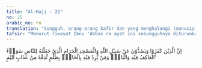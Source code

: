 ```yaml
---
title: "Al-Hajj - 25"
no: 25
arabic_no: ٢٥
translation: "Sungguh, orang-orang kafir dan yang menghalangi (manusia) dari jalan Allah dan dari Masjidilharam yang telah Kami jadikan terbuka untuk semua manusia, baik yang bermukim di sana maupun yang datang dari luar dan siapa saja yang bermaksud melakukan kejahatan secara zalim di dalamnya, niscaya akan Kami rasakan kepadanya siksa yang pedih."
tafsir: "Menurut riwayat Ibnu 'Abbas ra ayat ini sesungguhnya diturunkan berhubungan dengan Abi Sufyan bin Harb dan kawan-kawannya. Mereka itu menghalang-halangi Rasulullah saw dan para sahabat memasuki Masjidil Haram untuk melakukan ibadah umrah di tahun \"perdamaian Hudaibiyah\". Karena itu Rasulullah enggan untuk memerangi mereka karena Rasulullah berada dalam keadaan ihram. Kemudian terjadilah kesepakatan yang melahirkan perjanjian Hudaibiyah, yang di dalamnya tercantum bahwa Rasulullah tidak jadi umrah di tahun itu, akan tetapi ditangguhkan sampai tahun depan dan mereka tidak akan menghalangi Nabi dan sahabatnya masuk Masjidil Haram untuk mengerjakan ibadah, pada tahun yang akan datang.\n\nAyat ini menerangkan bahwa semua orang yang mengingkari keesaan dan kekuasaan Allah, mendustakan rasul dan meningkari agama yang dibawanya, menghalang-halangi manusia masuk agama Islam dan menegakkan kalimat Allah, menghalang-halangi kaum Muslimin masuk Masjidil Haram untuk beribadat, baik orang-orang penduduk Mekah asli maupun pendatang dari negeri lain dan menghalang-halangi orang beribadat di dalamnya, niscaya Allah akan menimpakan kepada mereka azab yang sangat pedih.\n\nDari ayat di atas dipahami bahwa Masjidil Haram yang terletak di sekitar Ka'bah adalah suatu tempat bagi kaum Muslimin untuk mengerjakan ibadah haji, umrah serta ibadah-ibadah yang lain, seperti tawaf, salat, i'tikaf, zikir, dan sebagainya, baik mereka yang berasal dari Mekah sendiri maupun yang berasal dari luar Mekah. Dengan perkataan lain, bahwa semua kaum Muslimin berhak melakukan ibadah di tempat itu, darimana pun mereka datang. Allah mengancam dengan azab yang keras terhadap orang-orang yang mencegah dan menghalang-halanginya. Karena itu ada di antara para ulama yang mempersoalkan kedudukan tanah yang berada di sekitar Masjidil Haram itu, apakah tanah itu dapat dimiliki oleh perseorangan atau pemerintah, atau tanah itu merupakan hak seluruh kaum Muslimin. Untuk pengaturannya sekarang diserahkan kepada Kerajaan Arab Saudi, karena Masjidil Haram terletak di negara ini, selama negara tersebut melaksanakan perintah-perintah Allah melayani orang-orang yang ingin beribadah di sana.\n\nMenurut Imam Mujahid dan Malik, Masjidil Haram itu adalah milik kaum Muslimin seluruhnya, tidak seorang pun atau sesuatu negara pun yang boleh memilikinya. Pendapat ini juga diikuti oleh Imam Abu Hanifah, alasan mereka ialah perkataan baik \"yang bermukim maupun yang berkunjung\" berarti Masjidil Haram dijadikan bagi manusia, agar mereka menghormatinya, beribadah di sana baik bagi orang-orang Mekah maupun orang-orang yang berasal dari luar Mekah.\n\nKarena itu tidak dapat dikatakan bahwa penduduk Mekah lebih berhak atas Masjidil Haram itu dari penduduk dari luar Mekah.\n\nAlasan-alasan mereka yang lain ialah:\n\n1. Menurut riwayat, bahwa Umar, Ibnu 'Abbas dan banyak sahabat berpendapat, \"Para pengunjung Masjidil Haram boleh menempati rumah-rumah yang didapatinya kosong, belum berpenghuni di Mekah, dan orang-orang Mekah sendiri yang mempunyai rumah kosong itu, hendaklah mengizinkannya.\"\n\n2. Hadis Nabi Muhammad saw:\n\nDari Abdullah bin Umar, ia berkata, \"Rasulullah berkata, \"Mekah itu pemberian, tidak boleh dijual hasilnya dan tidak boleh disewakan rumahnya. (Riwayat ad-Daruquthni)\n\n3. Dan hadis Nabi saw lagi: Dari 'Aisyah ra ia berkata, \"Ya Rasulullah, bolehkah aku buatkan untukmu rumah di Mina atau rumah yang dapat melindungi engkau dari terik panas matahari? Beliau menjawab, \"Tidak, sesungguhnya tanah itu adalah hadiah bagi orang yang lebih dahulu mendapatkannya.\" (Riwayat Abu Daud)\n\n4. Menurut suatu riwayat, pada permulaan Islam, Masjidil Haram tidak mempunyai pintu-pintu masuk, sehingga sampai pada suatu masa, banyak pencuri berdatangan, lalu seorang laki-laki membuat pintu-pintu, tetapi Umar melarangnya dan berkata, \"Apakah kamu menutup pintu-pintu orang-orang berhaji ke Baitullah? Laki-laki itu menjawab, Aku membuat pintu-pintu untuk memelihara barang-barang pengunjung dari pencuri.\" Karena itu Umar ra membiarkannya.\n\nImam Syafi'i berpendapat bahwa tanah sekitar Masjidil Haram itu boleh dimiliki dan diperjual-belikan, asal tidak menghalangi kaum Muslimin beribadah di sana.\n\nDari Umamah bin Zaid, dia berkata, \"Wahai Rasulullah bolehkah aku besok berkunjung ke rumahmu di Mekah? Rasulullah menjawab, \"Apakah keluarga Aqil meninggalkan rumah? (Riwayat asy-Syaikhan) \n\nPerbedaan pendapat ini berpangkal pada persoalan; Apakah Nabi Muhammad dan para sahabat pada saat penaklukan kota Mekah (fathu Makkah) dengan cara kekerasan atau dengan cara damai? Jika direbut dari tangan orang-orang musyrik dengan kekerasan, tentulah tanah sekitar Masjidil Haram itu merupakan harta rampasan bagi kaum Muslimin yang harus dibagi-bagi sesuai dengan ketentuan agama. Tetapi Rasulullah tidak membagi-baginya, sehingga tetaplah tanah itu merupakan milik bagi kaum Muslimin sampai saat ini. Hal seperti ini pernah pula dilakukan oleh Sayidina 'Umar pada suatu daerah yang telah direbutnya dari orang-orang kafir. Pendapat kedua menyatakan bahwa tanah Mekah itu direbut Nabi Muhammad saw dengan cara damai, karena itu ia bukan merupakan barang rampasan, dan tetap menjadi milik empunya waktu itu. Kemudian diwariskan atau dijual oleh pemiliknya yang dahulu, sehingga menjadi milik dari pembeli pada saat ini.\n\nSekalipun ada perbedaan pendapat yang demikian, namun para ulama sependapat bahwa Masjidil Haram merupakan tempat beribadah bagi seluruh kaum Muslimin yang datang dari seluruh penjuru dunia. Mereka boleh datang kapan saja mereka kehendaki, tanpa seorang pun yang boleh mengganggu dan menghalanginya. Jika berlawanan kepentingan pribadi atau golongan dengan kepentingan agama Islam, maka kepentingan agama Islam yang harus diutamakan dan diprioritaskan. Tentu saja kaum Muslimin yang telah bermukim dan menjadi penduduk Mekah itu berhak dan boleh mencari nafkah dari hasil usaha mereka melayani dan mengurus jama'ah haji yang datang dari segenap penjuru dunia. Sekalipun demikian, usaha mengurus dan melayani jama'ah haji itu, tidak boleh dikomersilkan, tetapi semata-mata dilakukan untuk mencari pahala yang besar.\n\nMasjidil Haram sebagai tempat yang suci dan kiblat umat Islam, memiliki keistimewaan dan kelebihan-kelebihan, di antaranya adalah:\n\na.Di tempat tersebut orang yang baru berencana saja untuk berbuat maksiat/makar, maka Allah akan mengazabnya. Ibnu Mas'ud, Ibnu 'Umar, ad-dhahhak dan Ibnu Zaid, menyatakan bahwa bila seseorang sedang berada di Masjidil Haram, kemudian dia berencana untuk membunuh seseorang yang tinggal di Aden, maka Allah akan mengazabnya.\n\nb.Ibadah yang dilakukan di Masjidil Haram mempunyai nilai tambah dibandingkan dengan ibadah di tempat-tempat lain, bahkan satu kali salat di Masjidil Haram nilainya sama dengan seratus ribu kali salat di luar Masjidil Haram. Rusulullah bersabda: Dari Jabir bahwa Rasulullah berkata, \"Salat di masjidku (Masjid Nabawi) lebih utama seribu kali dibandingkan dengan salat di luar masjidku, kecuali di Masjidil Haram. Dan salat di Masjidil Haram lebih utama seratus ribu kali dibandingkan salat di luar Masjidil Haram. (Riwayat Ahmad dengan sanad sahih)"
---
```


اِنَّ الَّذِيْنَ كَفَرُوْا وَيَصُدُّوْنَ عَنْ سَبِيْلِ اللّٰهِ وَالْمَسْجِدِ الْحَرَامِ الَّذِيْ جَعَلْنٰهُ لِلنَّاسِ سَوَاۤءً ۨالْعَاكِفُ فِيْهِ وَالْبَادِۗ وَمَنْ يُّرِدْ فِيْهِ بِاِلْحَادٍۢ بِظُلْمٍ نُّذِقْهُ مِنْ عَذَابٍ اَلِيْمٍ ࣖ
